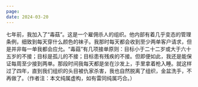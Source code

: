 ```yaml
---
page: 
date: 2024-03-20
---
```

七年前，我加入了“毒菇”。这是一个雇佣杀人的组织。他内部有着几乎变态的管理条例，细致到每天穿什么颜色的袜子。我那时每天都会收到至少两单客户请求，但是并非每一单我都会应允。“毒菇”有几项接单原则：目标小于二十二岁或大于六十五岁的不接；目标是孤儿的不接；目标患有残疾的不接。但即便如此，我还是能保证每周至少接到两单。那段时间我每天都是坐在沙发上，手里拿着枪入睡。就这样过了四年，直到我们组织的头目被仇家杀害，我也自然脱离了组织，金盆洗手，不再做了。（作者注：本文纯属虚构，如有雷同纯属巧合。）